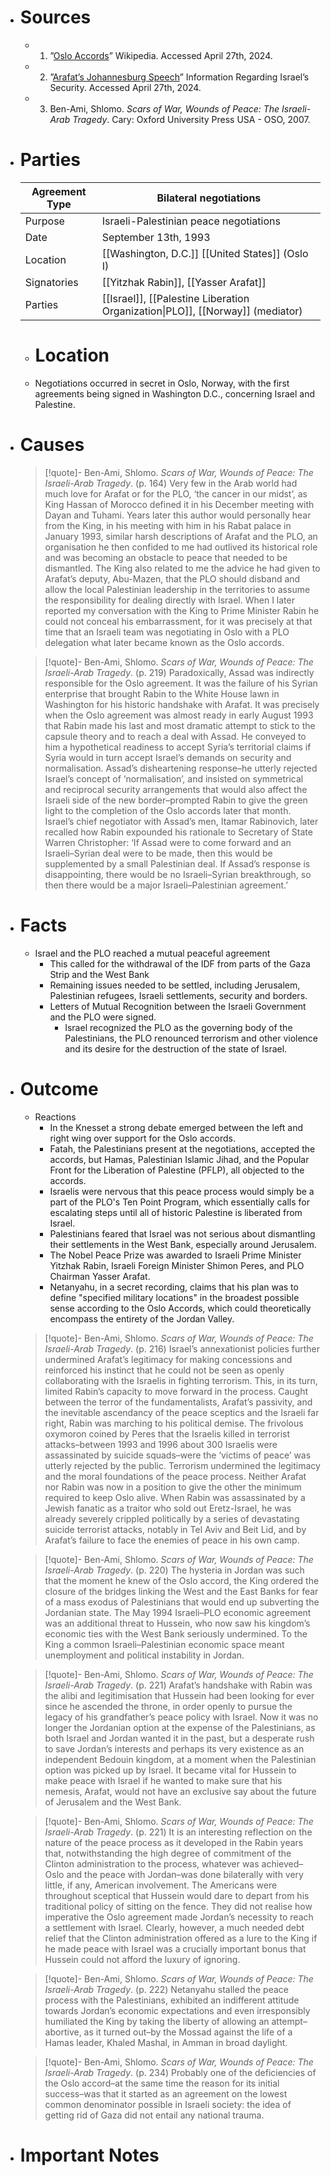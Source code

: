 - # Sources
  - 1. ”[Oslo Accords](https://en.m.wikipedia.org/wiki/Oslo_Accords)” Wikipedia. Accessed April 27th, 2024.
  - 2. ”[Arafat’s Johannesburg Speech](https://iris.org.il/arafats-johannesburg-speech/)” Information Regarding Israel’s Security. Accessed April 27th, 2024.
  - 3. Ben-Ami, Shlomo. *Scars of War, Wounds of Peace: The Israeli-Arab Tragedy*. Cary: Oxford University Press USA - OSO, 2007.
- # Parties
  
  | **Agreement Type** | Bilateral negotiations                                                        |
  | ------------------ | ----------------------------------------------------------------------------- |
  | Purpose            | Israeli-Palestinian peace negotiations                                        |
  | Date               | September 13th, 1993                                                          |
  | Location           | [[Washington, D.C.]] [[United States]] (Oslo I)                               |
  | Signatories        | [[Yitzhak Rabin]], [[Yasser Arafat]]                                          |
  | Parties            | [[Israel]], [[Palestine Liberation Organization\|PLO]], [[Norway]] (mediator) |
  
  - # Location
  - Negotiations occurred in secret in Oslo, Norway, with the first agreements being signed in Washington D.C., concerning Israel and Palestine.
- # Causes
  >[!quote]- Ben-Ami, Shlomo. *Scars of War, Wounds of Peace: The Israeli-Arab Tragedy*. (p. 164)
  >Very few in the Arab world had much love for Arafat or for the PLO, ‘the cancer in our midst’, as King Hassan of Morocco defined it in his December meeting with Dayan and Tuhami. Years later this author would personally hear from the King, in his meeting with him in his Rabat palace in January 1993, similar harsh descriptions of Arafat and the PLO, an organisation he then confided to me had outlived its historical role and was becoming an obstacle to peace that needed to be dismantled. The King also related to me the advice he had given to Arafat’s deputy, Abu-Mazen, that the PLO should disband and allow the local Palestinian leadership in the territories to assume the responsibility for dealing directly with Israel. When I later reported my conversation with the King to Prime Minister Rabin he could not conceal his embarrassment, for it was precisely at that time that an Israeli team was negotiating in Oslo with a PLO delegation what later became known as the Oslo accords.
  
  >[!quote]- Ben-Ami, Shlomo. *Scars of War, Wounds of Peace: The Israeli-Arab Tragedy*. (p. 219)
  >Paradoxically, Assad was indirectly responsible for the Oslo agreement. It was the failure of his Syrian enterprise that brought Rabin to the White House lawn in Washington for his historic handshake with Arafat. It was precisely when the Oslo agreement was almost ready in early August 1993 that Rabin made his last and most dramatic attempt to stick to the capsule theory and to reach a deal with Assad. He conveyed to him a hypothetical readiness to accept Syria’s territorial claims if Syria would in turn accept Israel’s demands on security and normalisation. Assad’s disheartening response–he utterly rejected Israel’s concept of ‘normalisation’, and insisted on symmetrical and reciprocal security arrangements that would also affect the Israeli side of the new border–prompted Rabin to give the green light to the completion of the Oslo accords later that month. Israel’s chief negotiator with Assad’s men, Itamar Rabinovich, later recalled how Rabin expounded his rationale to Secretary of State Warren Christopher: ‘If Assad were to come forward and an Israeli–Syrian deal were to be made, then this would be supplemented by a small Palestinian deal. If Assad’s response is disappointing, there would be no Israeli–Syrian breakthrough, so then there would be a major Israeli–Palestinian agreement.’
- # Facts
  - Israel and the PLO reached a mutual peaceful agreement
    - This called for the withdrawal of the IDF from parts of the Gaza Strip and the West Bank
    - Remaining issues needed to be settled, including Jerusalem, Palestinian refugees, Israeli settlements, security and borders.
    - Letters of Mutual Recognition between the Israeli Government and the PLO were signed.
      - Israel recognized the PLO as the governing body of the Palestinians, the PLO renounced terrorism and other violence and its desire for the destruction of the state of Israel.
- # Outcome
  - Reactions
    - In the Knesset a strong debate emerged between the left and right wing over support for the Oslo accords.
    - Fatah, the Palestinians present at the negotiations, accepted the accords, but Hamas, Palestinian Islamic Jihad, and the Popular Front for the Liberation of Palestine (PFLP), all objected to the accords.
    - Israelis were nervous that this peace process would simply be a part of the PLO's Ten Point Program, which essentially calls for escalating steps until all of historic Palestine is liberated from Israel.
    - Palestinians feared that Israel was not serious about dismantling their settlements in the West Bank, especially around Jerusalem.
    - The Nobel Peace Prize was awarded to Israeli Prime Minister Yitzhak Rabin, Israeli Foreign Minister Shimon Peres, and PLO Chairman Yasser Arafat.
    - Netanyahu, in a secret recording, claims that his plan was to define "specified military locations" in the broadest possible sense according to the Oslo Accords, which could theoretically encompass the entirety of the Jordan Valley.
  >[!quote]- Ben-Ami, Shlomo. *Scars of War, Wounds of Peace: The Israeli-Arab Tragedy*. (p. 216)
  >Israel’s annexationist policies further undermined Arafat’s legitimacy for making concessions and reinforced his instinct that he could not be seen as openly collaborating with the Israelis in fighting terrorism. This, in its turn, limited Rabin’s capacity to move forward in the process. Caught between the terror of the fundamentalists, Arafat’s passivity, and the inevitable ascendancy of the peace sceptics and the Israeli far right, Rabin was marching to his political demise. The frivolous oxymoron coined by Peres that the Israelis killed in terrorist attacks–between 1993 and 1996 about 300 Israelis were assassinated by suicide squads–were the ‘victims of peace’ was utterly rejected by the public. Terrorism undermined the legitimacy and the moral foundations of the peace process. Neither Arafat nor Rabin was now in a position to give the other the minimum required to keep Oslo alive. When Rabin was assassinated by a Jewish fanatic as a traitor who sold out Eretz-Israel, he was already severely crippled politically by a series of devastating suicide terrorist attacks, notably in Tel Aviv and Beit Lid, and by Arafat’s failure to face the enemies of peace in his own camp.
  
  >[!quote]- Ben-Ami, Shlomo. *Scars of War, Wounds of Peace: The Israeli-Arab Tragedy*. (p. 220)
  >The hysteria in Jordan was such that the moment he knew of the Oslo accord, the King ordered the closure of the bridges linking the West and the East Banks for fear of a mass exodus of Palestinians that would end up subverting the Jordanian state. The May 1994 Israeli–PLO economic agreement was an additional threat to Hussein, who now saw his kingdom’s economic ties with the West Bank seriously undermined. To the King a common Israeli–Palestinian economic space meant unemployment and political instability in Jordan.
  
  >[!quote]- Ben-Ami, Shlomo. *Scars of War, Wounds of Peace: The Israeli-Arab Tragedy*. (p. 221)
  >Arafat’s handshake with Rabin was the alibi and legitimisation that Hussein had been looking for ever since he ascended the throne, in order openly to pursue the legacy of his grandfather’s peace policy with Israel. Now it was no longer the Jordanian option at the expense of the Palestinians, as both Israel and Jordan wanted it in the past, but a desperate rush to save Jordan’s interests and perhaps its very existence as an independent Bedouin kingdom, at a moment when the Palestinian option was picked up by Israel. It became vital for Hussein to make peace with Israel if he wanted to make sure that his nemesis, Arafat, would not have an exclusive say about the future of Jerusalem and the West Bank.
  
  >[!quote]- Ben-Ami, Shlomo. *Scars of War, Wounds of Peace: The Israeli-Arab Tragedy*. (p. 221)
  >It is an interesting reflection on the nature of the peace process as it developed in the Rabin years that, notwithstanding the high degree of commitment of the Clinton administration to the process, whatever was achieved–Oslo and the peace with Jordan–was done bilaterally with very little, if any, American involvement. The Americans were throughout sceptical that Hussein would dare to depart from his traditional policy of sitting on the fence. They did not realise how imperative the Oslo agreement made Jordan’s necessity to reach a settlement with Israel. Clearly, however, a much needed debt relief that the Clinton administration offered as a lure to the King if he made peace with Israel was a crucially important bonus that Hussein could not afford the luxury of ignoring.
  
  >[!quote]- Ben-Ami, Shlomo. *Scars of War, Wounds of Peace: The Israeli-Arab Tragedy*. (p. 222)
  >Netanyahu stalled the peace process with the Palestinians, exhibited an indifferent attitude towards Jordan’s economic expectations and even irresponsibly humiliated the King by taking the liberty of allowing an attempt–abortive, as it turned out–by the Mossad against the life of a Hamas leader, Khaled Mashal, in Amman in broad daylight.
  
  >[!quote]- Ben-Ami, Shlomo. *Scars of War, Wounds of Peace: The Israeli-Arab Tragedy*. (p. 234)
  >Probably one of the deficiencies of the Oslo accord–at the same time the reason for its initial success–was that it started as an agreement on the lowest common denominator possible in Israeli society: the idea of getting rid of Gaza did not entail any national trauma.
- # Important Notes
  
  #
